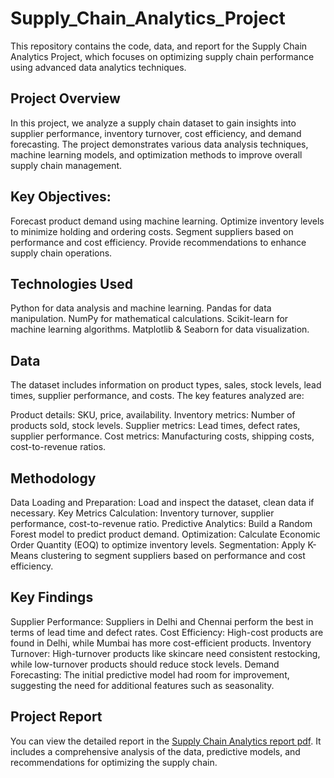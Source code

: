 # Supply_Chain_Analytics_Project

This repository contains the code, data, and report for the Supply Chain Analytics Project, which focuses on optimizing supply chain performance using advanced data analytics techniques.

## Project Overview
In this project, we analyze a supply chain dataset to gain insights into supplier performance, inventory turnover, cost efficiency, and demand forecasting. The project demonstrates various data analysis techniques, machine learning models, and optimization methods to improve overall supply chain management.

## Key Objectives:
Forecast product demand using machine learning.
Optimize inventory levels to minimize holding and ordering costs.
Segment suppliers based on performance and cost efficiency.
Provide recommendations to enhance supply chain operations.

## Technologies Used
Python for data analysis and machine learning.
Pandas for data manipulation.
NumPy for mathematical calculations.
Scikit-learn for machine learning algorithms.
Matplotlib & Seaborn for data visualization.

## Data
The dataset includes information on product types, sales, stock levels, lead times, supplier performance, and costs. The key features analyzed are:

Product details: SKU, price, availability.
Inventory metrics: Number of products sold, stock levels.
Supplier metrics: Lead times, defect rates, supplier performance.
Cost metrics: Manufacturing costs, shipping costs, cost-to-revenue ratios.

## Methodology
Data Loading and Preparation: Load and inspect the dataset, clean data if necessary.
Key Metrics Calculation: Inventory turnover, supplier performance, cost-to-revenue ratio.
Predictive Analytics: Build a Random Forest model to predict product demand.
Optimization: Calculate Economic Order Quantity (EOQ) to optimize inventory levels.
Segmentation: Apply K-Means clustering to segment suppliers based on performance and cost efficiency.

## Key Findings
Supplier Performance: Suppliers in Delhi and Chennai perform the best in terms of lead time and defect rates.
Cost Efficiency: High-cost products are found in Delhi, while Mumbai has more cost-efficient products.
Inventory Turnover: High-turnover products like skincare need consistent restocking, while low-turnover products should reduce stock levels.
Demand Forecasting: The initial predictive model had room for improvement, suggesting the need for additional features such as seasonality.

## Project Report
You can view the detailed report in the [Supply Chain Analytics report pdf](https://1drv.ms/b/c/060d2f6ab0166614/Ef5jKF7vipJKibEpePrMidcBhqmPPrAo1_UulzD8cW5OoA?e=QP6gXS). It includes a comprehensive analysis of the data, predictive models, and recommendations for optimizing the supply chain.





